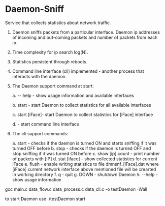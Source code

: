 # Daemon-Sniff
Service that collects statistics about network traffic. 
1. Daemon sniffs packets from a particular interface. 
    Daemon ip addresses of incoming and out-coming packets and number of packets from each ip. 
2. Time complexity for ip search log(N). 
3. Statistics persistent through reboots. 
4. Command line interface (cli)  implemented - another process that interacts with the daemon. 
5. The Daemon support command at start:

	a. -- help 	- show usage information and available interfaces
	
	b. start	- start Daemon to collect statistics for all available interfaces
	
	c. start [iFace]- start Daemon to collect statistics for [iFace] interface
	
	d. 		- start command line interface
	
6. The cli support commands:

	a. start 	- checks if the daemon is turned ON and starts sniffing if it was turned OFF before
	b. stop		- checks if the daemon is turned OFF and stop sniffing if it was turned ON before
	c. show [ip] count - print number of packets with [IP] 
	d. stat [iface] - show collected statistics for current iFace
	e. flush	- enable writing statistics to file dmnsnf_[iFace].dat
			  where  [iFace] current network interface
			  above mentioned file will be crearted in working directory
	f. q		- quit
	g. DOWN		- shutdown Daemon
	h. --help 	- show usage information

gcc main.c data_flow.c data_process.c data_cli.c -o testDaemon -Wall

to start Daemon use
./testDaemon start
